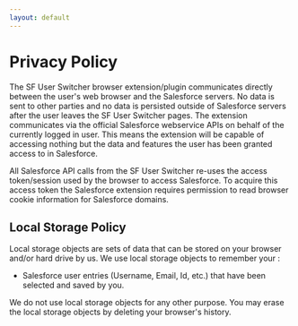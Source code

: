 ```yaml
---
layout: default
---
```


# Privacy Policy

The SF User Switcher browser extension/plugin communicates directly between the user's web browser and the Salesforce servers. No data is sent to other parties and no data is persisted outside of Salesforce servers after the user leaves the SF User Switcher pages.
The extension communicates via the official Salesforce webservice APIs on behalf of the currently logged in user. This means the extension will be capable of accessing nothing but the data and features the user has been granted access to in Salesforce.

All Salesforce API calls from the SF User Switcher re-uses the access token/session used by the browser to access Salesforce. To acquire this access token the Salesforce extension requires permission to read browser cookie information for Salesforce domains.

## Local Storage Policy

Local storage objects are sets of data that can be stored on your browser and/or hard drive by us.
We use local storage objects to remember your :

-   Salesforce user entries (Username, Email, Id, etc.) that have been selected and saved by you.

We do not use local storage objects for any other purpose. You may erase the local storage objects by deleting your browser's history.

